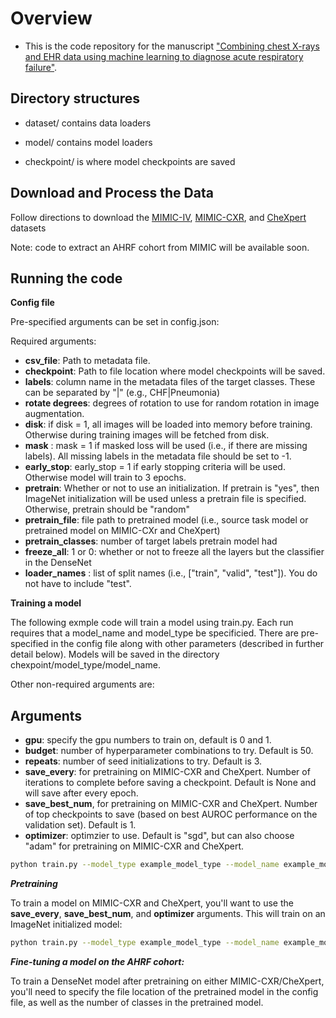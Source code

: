 # Overview
- This is the code repository for the manuscript ["Combining chest X-rays and EHR data using machine learning to diagnose acute respiratory failure"](https://arxiv.org/pdf/2108.12530.pdf). 

## Directory structures 

- dataset/ contains data loaders

- model/ contains model loaders

- checkpoint/ is where model checkpoints are saved

## Download and Process the Data 
Follow directions to download the [MIMIC-IV](https://physionet.org/content/mimiciv/0.4/), [MIMIC-CXR](https://physionet.org/content/mimic-cxr/2.0.0/), and [CheXpert](https://stanfordmlgroup.github.io/competitions/chexpert/) datasets

Note: code to extract an AHRF cohort from MIMIC will be available soon. 

## Running the code

**Config file**

Pre-specified arguments can be set in config.json: 

Required arguments: 

- **csv_file**: Path to metadata file.  
- **checkpoint**: Path to file location where model checkpoints will be saved. 
- **labels**: column name in the metadata files of the target classes. These can be separated by "|" (e.g., CHF|Pneumonia)
- **rotate degrees**: degrees of rotation to use for random rotation in image augmentation. 
- **disk**: if disk = 1, all images will be loaded into memory before training. Otherwise during training images will be fetched from disk. 
- **mask** : mask = 1 if masked loss will be used (i.e., if there are missing labels). All missing labels in the metadata file should be set to -1. 
- **early_stop**: early_stop = 1 if early stopping criteria will be used. Otherwise model will train to 3 epochs. 
- **pretrain**: Whether or not to use an initialization. If pretrain is "yes", then ImageNet initialization will be used unless a pretrain file is specified. Otherwise, pretrain should be "random" 
- **pretrain_file**: file path to pretrained model (i.e., source task model or pretrained model on MIMIC-CXr and CheXpert)
- **pretrain_classes**: number of target labels pretrain model had 
- **freeze_all**: 1 or 0: whether or not to freeze all the layers but the classifier in the DenseNet
- **loader_names** : list of split names (i.e., \["train", "valid", "test"\]). You do not have to include "test". 


**Training a model** 

The following exmple code will train a model using train.py. Each run requires that a model_name and model_type be specificied. There are pre-specified in the config file along with other parameters (described in further detail below). Models will be saved in the directory chexpoint/model_type/model_name. 

Other non-required arguments are: 

## Arguments
- **gpu**: specify the gpu numbers to train on, default is 0 and 1. 
- **budget**: number of hyperparameter combinations to try. Default is 50. 
- **repeats**: number of seed initializations to try. Default is 3. 
- **save_every**: for pretraining on MIMIC-CXR and CheXpert. Number of iterations to complete before saving a checkpoint. Default is None and will save after every epoch. 
- **save_best_num**, for pretraining on MIMIC-CXR and CheXpert. Number of top checkpoints to save (based on best AUROC performance on the validation set). Default is 1. 
- **optimizer**: optimzier to use. Default is "sgd", but can also choose "adam" for pretraining on MIMIC-CXR and CheXpert. 

```bash
python train.py --model_type example_model_type --model_name example_model_name 
```
***Pretraining***

To train a model on MIMIC-CXR and CheXpert, you'll want to use the **save_every**, **save_best_num**, and **optimizer** arguments. This will train on an ImageNet initialized model: 

```bash
python train.py --model_type example_model_type --model_name example_model_name --save_every 4800 --save_best_num 10 --optimizer adam  
```
***Fine-tuning a model on the AHRF cohort:***

To train a DenseNet model after pretraining on either MIMIC-CXR/CheXpert, you'll need to specify the file location of the pretrained model in the config file, as well as the number of classes in the pretrained model. 

